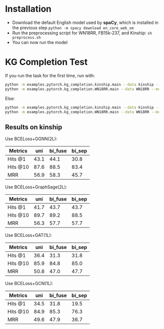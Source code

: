 Installation 
===========
+ Download the default English model used by **spaCy**, which is installed in the previous step ```python -m spacy download en_core_web_sm```
+ Run the preprocessing script for WN18RR, FB15k-237, and Kinship: ```sh preprocess.sh```
+ You can now run the model

KG Completion Test
============

If you run the task for the first time, run with:
```bash
python -m examples.pytorch.kg_completion.kinship.main --data kinship --model ggnn_distmult --preprocess
python -m examples.pytorch.kg_completion.WN18RR.main --data WN18RR --model gcn_distmult --lr 0.005 --preprocess
```
Else:
```bash
python -m examples.pytorch.kg_completion.kinship.main --data kinship --model ggnn_distmult
python -m examples.pytorch.kg_completion.WN18RR.main --data WN18RR --model gcn_distmult --lr 0.005
```


Results on kinship
------------------

Use BCELoss+GGNN(2L):

| Metrics  |    uni     |    bi_fuse   | bi_sep |
| -------- | ---------- | ------------ | ------ |
| Hits @1  |    43.1    |     44.1     |  30.8  |
| Hits @10 |    87.6    |     88.5     |  83.4  |
|   MRR    |    56.9    |     58.3     |  45.7  |

Use BCELoss+GraphSage(2L):

| Metrics  |    uni     |    bi_fuse   | bi_sep |
| -------- | ---------- | ------------ | ------ |
| Hits @1  |    41.7    |     43.7     |  43.7  |
| Hits @10 |    89.7    |     89.2     |  88.5  |
|   MRR    |    56.3    |     57.7     |  57.7  |

Use BCELoss+GAT(1L):

| Metrics  |    uni     |    bi_fuse   | bi_sep |
| -------- | ---------- | ------------ | ------ |
| Hits @1  |    36.4    |     31.3     |  31.8  |
| Hits @10 |    85.9    |     84.8     |  85.0  |
|   MRR    |    50.8    |     47.0     |  47.7  |


Use BCELoss+GCN(1L):

| Metrics  |    uni     |    bi_fuse   | bi_sep |
| -------- | ---------- | ------------ | ------ |
| Hits @1  |    34.5    |     31.8     |  19.5  |
| Hits @10 |    84.9    |     85.3     |  76.3  |
|   MRR    |    49.6    |     47.9     |  36.7  |
